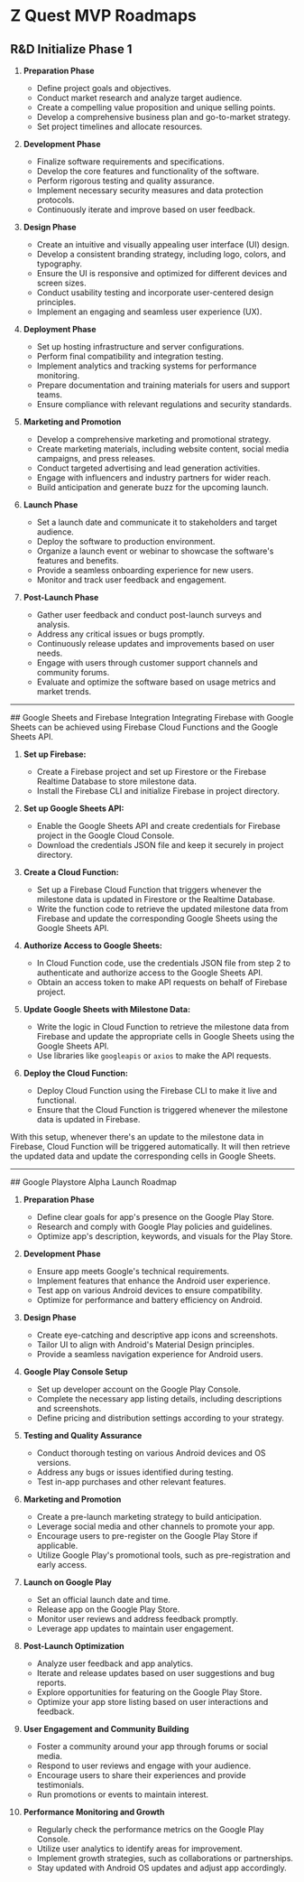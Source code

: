 # Z Quest MVP Roadmaps
## R&D Initialize Phase 1

1. **Preparation Phase**
   - Define project goals and objectives.
   - Conduct market research and analyze target audience.
   - Create a compelling value proposition and unique selling points.
   - Develop a comprehensive business plan and go-to-market strategy.
   - Set project timelines and allocate resources.

2. **Development Phase**
   - Finalize software requirements and specifications.
   - Develop the core features and functionality of the software.
   - Perform rigorous testing and quality assurance.
   - Implement necessary security measures and data protection protocols.
   - Continuously iterate and improve based on user feedback.

3. **Design Phase**
   - Create an intuitive and visually appealing user interface (UI) design.
   - Develop a consistent branding strategy, including logo, colors, and typography.
   - Ensure the UI is responsive and optimized for different devices and screen sizes.
   - Conduct usability testing and incorporate user-centered design principles.
   - Implement an engaging and seamless user experience (UX).

4. **Deployment Phase**
   - Set up hosting infrastructure and server configurations.
   - Perform final compatibility and integration testing.
   - Implement analytics and tracking systems for performance monitoring.
   - Prepare documentation and training materials for users and support teams.
   - Ensure compliance with relevant regulations and security standards.

5. **Marketing and Promotion**
   - Develop a comprehensive marketing and promotional strategy.
   - Create marketing materials, including website content, social media campaigns, and press releases.
   - Conduct targeted advertising and lead generation activities.
   - Engage with influencers and industry partners for wider reach.
   - Build anticipation and generate buzz for the upcoming launch.

6. **Launch Phase**
   - Set a launch date and communicate it to stakeholders and target audience.
   - Deploy the software to production environment.
   - Organize a launch event or webinar to showcase the software's features and benefits.
   - Provide a seamless onboarding experience for new users.
   - Monitor and track user feedback and engagement.

7. **Post-Launch Phase**
   - Gather user feedback and conduct post-launch surveys and analysis.
   - Address any critical issues or bugs promptly.
   - Continuously release updates and improvements based on user needs.
   - Engage with users through customer support channels and community forums.
   - Evaluate and optimize the software based on usage metrics and market trends.

<hr>
## Google Sheets and Firebase Integration
Integrating Firebase with Google Sheets can be achieved using Firebase Cloud Functions and the Google Sheets API. 

1. **Set up Firebase:**
   - Create a Firebase project and set up Firestore or the Firebase Realtime Database to store milestone data.
   - Install the Firebase CLI and initialize Firebase in project directory.

2. **Set up Google Sheets API:**
   - Enable the Google Sheets API and create credentials for Firebase project in the Google Cloud Console.
   - Download the credentials JSON file and keep it securely in project directory.

3. **Create a Cloud Function:**
   - Set up a Firebase Cloud Function that triggers whenever the milestone data is updated in Firestore or the Realtime Database.
   - Write the function code to retrieve the updated milestone data from Firebase and update the corresponding Google Sheets using the Google Sheets API.

4. **Authorize Access to Google Sheets:**
   - In Cloud Function code, use the credentials JSON file from step 2 to authenticate and authorize access to the Google Sheets API.
   - Obtain an access token to make API requests on behalf of Firebase project.

5. **Update Google Sheets with Milestone Data:**
   - Write the logic in Cloud Function to retrieve the milestone data from Firebase and update the appropriate cells in  Google Sheets using the Google Sheets API.
   - Use libraries like `googleapis` or `axios` to make the API requests.

6. **Deploy the Cloud Function:**
   - Deploy Cloud Function using the Firebase CLI to make it live and functional.
   - Ensure that the Cloud Function is triggered whenever the milestone data is updated in Firebase.

With this setup, whenever there's an update to the milestone data in Firebase, Cloud Function will be triggered automatically. It will then retrieve the updated data and update the corresponding cells in Google Sheets.


<hr>
## Google Playstore Alpha Launch Roadmap

1. **Preparation Phase**
   - Define clear goals for app's presence on the Google Play Store.
   - Research and comply with Google Play policies and guidelines.
   - Optimize app's description, keywords, and visuals for the Play Store.

2. **Development Phase**
   - Ensure app meets Google's technical requirements.
   - Implement features that enhance the Android user experience.
   - Test app on various Android devices to ensure compatibility.
   - Optimize for performance and battery efficiency on Android.

3. **Design Phase**
   - Create eye-catching and descriptive app icons and screenshots.
   - Tailor UI to align with Android's Material Design principles.
   - Provide a seamless navigation experience for Android users.

4. **Google Play Console Setup**
   - Set up developer account on the Google Play Console.
   - Complete the necessary app listing details, including descriptions and screenshots.
   - Define pricing and distribution settings according to your strategy.

5. **Testing and Quality Assurance**
   - Conduct thorough testing on various Android devices and OS versions.
   - Address any bugs or issues identified during testing.
   - Test in-app purchases and other relevant features.

6. **Marketing and Promotion**
   - Create a pre-launch marketing strategy to build anticipation.
   - Leverage social media and other channels to promote your app.
   - Encourage users to pre-register on the Google Play Store if applicable.
   - Utilize Google Play's promotional tools, such as pre-registration and early access.

7. **Launch on Google Play**
   - Set an official launch date and time.
   - Release app on the Google Play Store.
   - Monitor user reviews and address feedback promptly.
   - Leverage app updates to maintain user engagement.

8. **Post-Launch Optimization**
   - Analyze user feedback and app analytics.
   - Iterate and release updates based on user suggestions and bug reports.
   - Explore opportunities for featuring on the Google Play Store.
   - Optimize your app store listing based on user interactions and feedback.

9. **User Engagement and Community Building**
   - Foster a community around your app through forums or social media.
   - Respond to user reviews and engage with your audience.
   - Encourage users to share their experiences and provide testimonials.
   - Run promotions or events to maintain interest.

10. **Performance Monitoring and Growth**
    - Regularly check the performance metrics on the Google Play Console.
    - Utilize user analytics to identify areas for improvement.
    - Implement growth strategies, such as collaborations or partnerships.
    - Stay updated with Android OS updates and adjust app accordingly.
